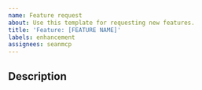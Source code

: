 ```yaml
---
name: Feature request
about: Use this template for requesting new features.
title: 'Feature: [FEATURE NAME]'
labels: enhancement
assignees: seanmcp
---
```


## Description

<!-- Briefly describe the feature -->
